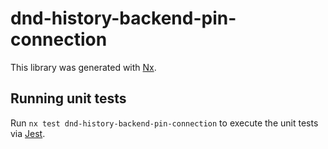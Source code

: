 # dnd-history-backend-pin-connection

This library was generated with [Nx](https://nx.dev).

## Running unit tests

Run `nx test dnd-history-backend-pin-connection` to execute the unit tests via [Jest](https://jestjs.io).
